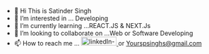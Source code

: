 - 👋 Hi This is Satinder Singh
- 👀 I’m interested in ... Developing
- 🌱 I’m currently learning ...REACT.JS & NEXT.Js
- 💞️ I’m looking to collaborate on ...Web or Software Developing
- 📫 How to reach me ... <a href= "https://www.linkedin.com/in/satinder-singh-510061187/" target="_blank"> <img src = "https://www.sendible.com/hs-fs/hubfs/Imported_Blog_Media/sm-icons-linkedin-full-logo.png?width=683&height=169&name=sm-icons-linkedin-full-logo.png" alt="linkedIn-logo" width ="80" height ="20"> </a> or Yourspsinghs@gmail.com

